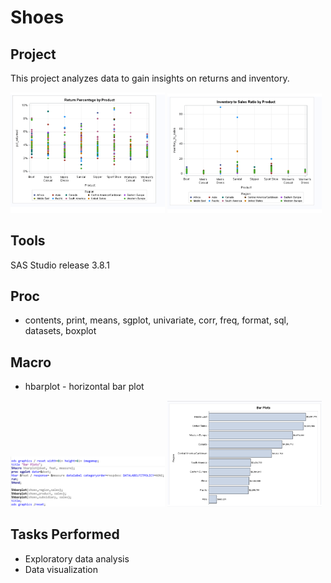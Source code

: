 # Shoes

## Project
This project analyzes data to gain insights on returns and inventory.

<p float="left">
<img src="https://github.com/Sarah269/glowing-dollop/blob/main/Shoes/Return%20Perc%20By%20Product.png"   width="49%"  />
<img src="https://github.com/Sarah269/glowing-dollop/blob/main/Shoes/Inventory%20to%20Sales%20Ratio.png" width="49%" />
</p>

## Tools
SAS Studio release 3.8.1

## Proc
*  contents, print, means, sgplot, univariate, corr, freq, format, sql, datasets, boxplot

## Macro
*  hbarplot - horizontal bar plot
<p float="left">
<img src="https://github.com/Sarah269/glowing-dollop/blob/main/Shoes/Macro.png" width="49%" />
<img src="https://github.com/Sarah269/glowing-dollop/blob/main/Shoes/Macro%20Plot.png" width="49%" />
</p>

## Tasks Performed
*  Exploratory data analysis
*  Data visualization

  

